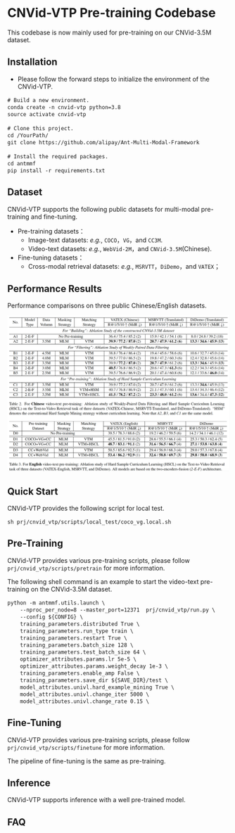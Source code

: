 # CNVid-VTP Pre-training Codebase

This codebase is now mainly used for pre-training on our CNVid-3.5M dataset.

## Installation

- Please follow the forward steps to initialize the environment of the CNVid-VTP.
```
# Build a new environment.
conda create -n cnvid-vtp python=3.8
source activate cnvid-vtp

# Clone this project.
cd /YourPath/
git clone https://github.com/alipay/Ant-Multi-Modal-Framework

# Install the required packages.
cd antmmf
pip install -r requirements.txt
```

## Dataset

CNVid-VTP supports the following public datasets for multi-modal pre-training and fine-tuning.
- Pre-training datasets：
  - Image-text datasets: *e.g.*, `COCO`，`VG`，and `CC3M`.
  - Video-text datasets: *e.g.*, `WebVid-2M`，and `CNVid-3.5M`(Chinese).
- Fine-tuning datasets：
  - Cross-modal retrieval datasets: *e.g.*, `MSRVTT`，`DiDemo`，and `VATEX`；

## Performance Results

Performance comparisons on three public Chinese/English datasets.

![alt text](demo_figs/experiment_result.jpg)

## Quick Start

CNVid-VTP provides the following script for local test.
```
sh prj/cnvid_vtp/scripts/local_test/coco_vg.local.sh
```

## Pre-Training

CNVid-VTP provides various pre-training scripts, please follow `prj/cnvid_vtp/scripts/pretrain` for more information.

The following shell command is an example to start the video-text pre-training on the CNVid-3.5M dataset.

```
python -m antmmf.utils.launch \
    --nproc_per_node=8 --master_port=12371  prj/cnvid_vtp/run.py \
    --config ${CONFIG} \                                
    training_parameters.distributed True \              
    training_parameters.run_type train \                
    training_parameters.restart True \                  
    training_parameters.batch_size 128 \                
    training_parameters.test_batch_size 64 \            
    optimizer_attributes.params.lr 5e-5 \               
    optimizer_attributes.params.weight_decay 1e-3 \     
    training_parameters.enable_amp False \
    training_parameters.save_dir ${SAVE_DIR}/test \
    model_attributes.univl.hard_example_mining True \
    model_attributes.univl.change_iter 5000 \
    model_attributes.univl.change_rate 0.15 \ 
```

## Fine-Tuning

CNVid-VTP provides various pre-training scripts, please follow `prj/cnvid_vtp/scripts/finetune` for more information.

The pipeline of fine-tuning is the same as pre-training.

## Inference

CNVid-VTP supports inference with a well pre-trained model.

## FAQ
